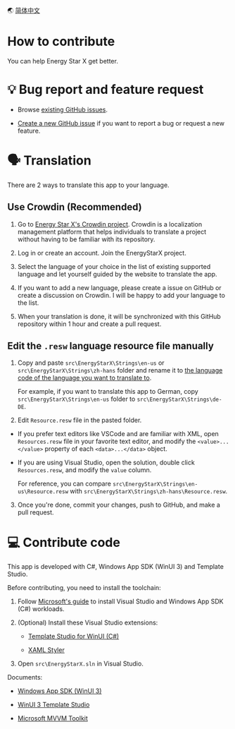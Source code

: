 🌏 [简体中文](./Contributing.zh-hans.md)


# How to contribute

You can help Energy Star X get better.


# 💡 Bug report and feature request

- Browse [existing GitHub issues](https://github.com/JasonWei512/EnergyStarX/issues).

- [Create a new GitHub issue](https://github.com/JasonWei512/EnergyStarX/issues/new/choose) if you want to report a bug or request a new feature.


# 🗣️ Translation

There are 2 ways to translate this app to your language.

## Use Crowdin (Recommended)

1. Go to [Energy Star X's Crowdin project](https://crowdin.com/project/EnergyStarX). Crowdin is a localization management platform that helps individuals to translate a project without having to be familiar with its repository.

2. Log in or create an account. Join the EnergyStarX project.

3. Select the language of your choice in the list of existing supported language and let yourself guided by the website to translate the app.

4. If you want to add a new language, please create a issue on GitHub or create a discussion on Crowdin. I will be happy to add your language to the list.

5. When your translation is done, it will be synchronized with this GitHub repository within 1 hour and create a pull request.


## Edit the `.resw` language resource file manually

1. Copy and paste `src\EnergyStarX\Strings\en-us` or `src\EnergyStarX\Strings\zh-hans` folder and rename it to [the language code of the language you want to translate to](https://learn.microsoft.com/windows/apps/publish/publish-your-app/supported-languages?pivots=store-installer-msix).

   For example, if you want to translate this app to German, copy `src\EnergyStarX\Strings\en-us` folder to `src\EnergyStarX\Strings\de-DE`.

2. Edit `Resource.resw` file in the pasted folder.
   
-  If you prefer text editors like VSCode and are familiar with XML, open `Resources.resw` file in your favorite text editor, and modify the `<value>...</value>` property of each `<data>...</data>` object.

-  If you are using Visual Studio, open the solution, double click `Resources.resw`, and modify the `value` column.
  
   For reference, you can compare `src\EnergyStarX\Strings\en-us\Resource.resw` with `src\EnergyStarX\Strings\zh-hans\Resource.resw`.

3. Once you're done, commit your changes, push to GitHub, and make a pull request.


# 💻 Contribute code

This app is developed with C#, Windows App SDK (WinUI 3) and Template Studio.

Before contributing, you need to install the toolchain:

1. Follow [Microsoft's guide](https://learn.microsoft.com/windows/apps/windows-app-sdk/set-up-your-development-environment) to install Visual Studio and Windows App SDK (C#) workloads.
   
2. (Optional) Install these Visual Studio extensions:
   
   - [Template Studio for WinUI (C#)](https://marketplace.visualstudio.com/items?itemName=TemplateStudio.TemplateStudioForWinUICs)

   - [XAML Styler](https://marketplace.visualstudio.com/items?itemName=TeamXavalon.XAMLStyler)

3. Open `src\EnergyStarX.sln` in Visual Studio.

Documents:

-  [Windows App SDK (WinUI 3)](https://learn.microsoft.com/windows/apps/winui/winui3)

-  [WinUI 3 Template Studio](https://learn.microsoft.com/windows/apps/winui/winui3/winui-project-templates-in-visual-studio)

-  [Microsoft MVVM Toolkit](https://learn.microsoft.com/en-us/windows/communitytoolkit/mvvm/introduction)